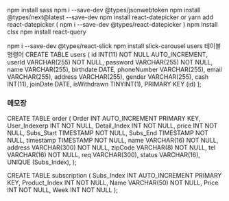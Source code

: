 npm install sass
npm i --save-dev @types/jsonwebtoken
npm install @types/next@latest --save-dev
npm install react-datepicker or yarn add react-datepicker ( npm i --save-dev @types/react-datepicker  )
npm install clsx
npm install react-query

npm i --save-dev @types/react-slick
npm install slick-carousel
users 테이블 명령어
CREATE TABLE users (
    id INT(11) NOT NULL AUTO_INCREMENT,
    userId VARCHAR(255) NOT NULL,
    password VARCHAR(255) NOT NULL,
    name VARCHAR(255),
    birthdate DATE,
    phoneNumber VARCHAR(255),
    email VARCHAR(255),
    address VARCHAR(255),
    gender VARCHAR(255),
    cash INT(11),
    joinDate DATE,
    isWithdrawn TINYINT(1),
    PRIMARY KEY (id)
);


### 메모장
CREATE TABLE order (
    Order INT AUTO_INCREMENT PRIMARY KEY,
    User_Indexerp INT NOT NULL,
    Detail_Index INT NOT NULL,
    price INT NOT NULL,
    Subs_Start TIMESTAMP NOT NULL,
    Subs_End TIMESTAMP NOT NULL,
    timestamp TIMESTAMP NOT NULL,
    name VARCHAR(16) NOT NULL,
    address VARCHAR(300) NOT NULL,
    zipCode VARCHAR(8) NOT NULL,
    tel VARCHAR(16) NOT NULL,
    req VARCHAR(300),
    status VARCHAR(16),
    UNIQUE (Subs_Index),
    <!-- FOREIGN KEY (User_Index) REFERENCES user(User_Index),
    FOREIGN KEY (Detail_Index) REFERENCES detail(Detail_Index) -->
);

CREATE TABLE subscription (
    Subs_Index INT AUTO_INCREMENT PRIMARY KEY,
    Product_Index INT NOT NULL,
    Name VARCHAR(50) NOT NULL,
    Price INT NOT NULL,
    Week INT NOT NULL
);